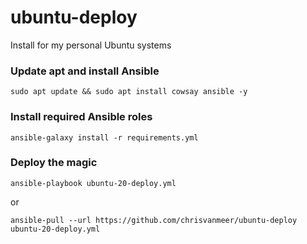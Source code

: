 # ubuntu-deploy
Install for my personal Ubuntu systems

### Update apt and install Ansible
```
sudo apt update && sudo apt install cowsay ansible -y
```

### Install required Ansible roles
```
ansible-galaxy install -r requirements.yml
```

### Deploy the magic
```
ansible-playbook ubuntu-20-deploy.yml
```
or
```
ansible-pull --url https://github.com/chrisvanmeer/ubuntu-deploy ubuntu-20-deploy.yml
```
